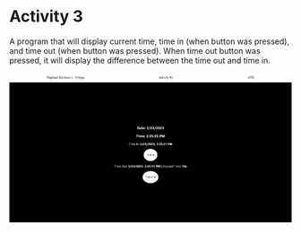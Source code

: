 # Activity 3

A program that will display current time, time in (when button was pressed), and time out (when button was pressed). When time out button was pressed, it will display the difference between the time out and time in.

![My Image](SS1.png)
